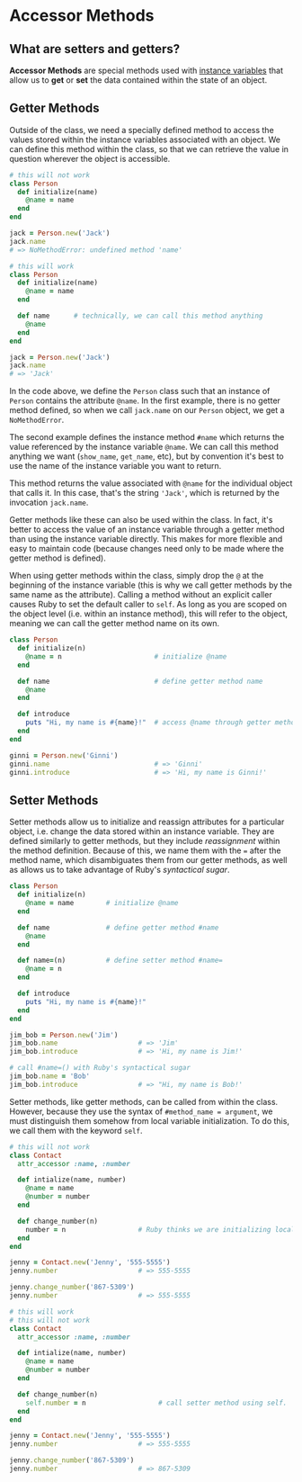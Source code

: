 # Accessor Methods

## What are setters and getters?

**Accessor Methods** are special methods used with [instance variables](./classes_objects.md#instance-variables) that allow us to **get** or **set** the data contained within the state of an object.

## Getter Methods

Outside of the class, we need a specially defined method to access the values stored within the instance variables associated with an object. We can define this method within the class, so that we can retrieve the value in question wherever the object is accessible.

```ruby
# this will not work
class Person
  def initialize(name)
    @name = name
  end
end

jack = Person.new('Jack')
jack.name
# => NoMethodError: undefined method 'name'

# this will work
class Person
  def initialize(name)
    @name = name
  end

  def name      # technically, we can call this method anything
    @name
  end
end

jack = Person.new('Jack')
jack.name
# => 'Jack'
```

In the code above, we define the `Person` class such that an instance of `Person` contains the attribute `@name`. In the first example, there is no getter method defined, so when we call `jack.name` on our `Person` object, we get a `NoMethodError`.

The second example defines the instance method `#name` which returns the value referenced by the instance variable `@name`. We can call this method anything we want (`show_name`, `get_name`, etc), but by convention it's best to use the name of the instance variable you want to return.

This method returns the value associated with `@name` for the individual object that calls it. In this case, that's the string `'Jack'`, which is returned by the invocation `jack.name`.

Getter methods like these can also be used within the class. In fact, it's better to access the value of an instance variable through a getter method than using the instance variable directly. This makes for more flexible and easy to maintain code (because changes need only to be made where the getter method is defined).

When using getter methods within the class, simply drop the `@` at the beginning of the instance variable (this is why we call getter methods by the same name as the attribute). Calling a method without an explicit caller causes Ruby to set the default caller to `self`. As long as you are scoped on the object level (i.e. within an instance method), this will refer to the object, meaning we can call the getter method name on its own.

```ruby
class Person
  def initialize(n)
    @name = n                       # initialize @name
  end

  def name                          # define getter method name
    @name
  end

  def introduce
    puts "Hi, my name is #{name}!"  # access @name through getter method #name
  end
end

ginni = Person.new('Ginni')
ginni.name                          # => 'Ginni'
ginni.introduce                     # => 'Hi, my name is Ginni!'
```

## Setter Methods

Setter methods allow us to initialize and reassign attributes for a particular object, i.e. change the data stored within an instance variable. They are defined similarly to getter methods, but they include _reassignment_ within the method definition. Because of this, we name them with the `=` after the method name, which disambiguates them from our getter methods, as well as allows us to take advantage of Ruby's _syntactical sugar_.

```ruby
class Person
  def initialize(n)
    @name = name        # initialize @name
  end

  def name              # define getter method #name
    @name
  end

  def name=(n)          # define setter method #name=
    @name = n
  end

  def introduce
    puts "Hi, my name is #{name}!"
  end
end

jim_bob = Person.new('Jim')
jim_bob.name                    # => 'Jim'
jim_bob.introduce               # => 'Hi, my name is Jim!'

# call #name=() with Ruby's syntactical sugar
jim_bob.name = 'Bob'
jim_bob.introduce               # => "Hi, my name is Bob!'
```

Setter methods, like getter methods, can be called from within the class. However, because they use the syntax of `#method_name = argument`, we must distinguish them somehow from local variable initialization. To do this, we call them with the keyword `self`.

```ruby
# this will not work
class Contact
  attr_accessor :name, :number

  def intialize(name, number)
    @name = name
    @number = number
  end

  def change_number(n)
    number = n                  # Ruby thinks we are initializing local variable
  end
end

jenny = Contact.new('Jenny', '555-5555')
jenny.number                    # => 555-5555

jenny.change_number('867-5309')
jenny.number                    # => 555-5555

# this will work
# this will not work
class Contact
  attr_accessor :name, :number

  def intialize(name, number)
    @name = name
    @number = number
  end

  def change_number(n)
    self.number = n                  # call setter method using self.
  end
end

jenny = Contact.new('Jenny', '555-5555')
jenny.number                    # => 555-5555

jenny.change_number('867-5309')
jenny.number                    # => 867-5309
```
